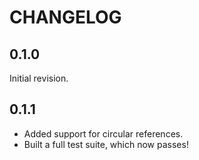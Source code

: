 # CHANGELOG

## 0.1.0

Initial revision.

## 0.1.1

- Added support for circular references.
- Built a full test suite, which now passes!